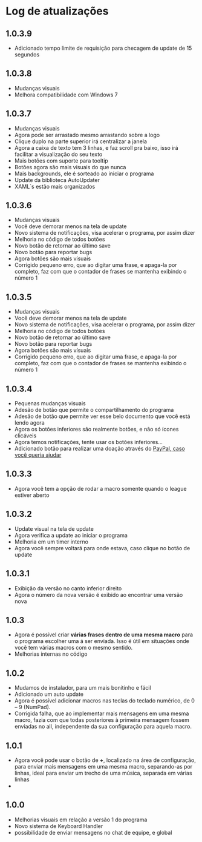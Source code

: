 # Log de atualizações
## 1.0.3.9
- Adicionado tempo limite de requisição para checagem de update de 15 segundos

## 1.0.3.8
- Mudanças visuais
- Melhora compatibilidade com Windows 7

## 1.0.3.7
- Mudanças visuais
- Agora pode ser arrastado mesmo arrastando sobre a logo
- Clique duplo na parte superior irá centralizar a janela
- Agora a caixa de texto tem 3 linhas, e faz scroll pra baixo, isso irá facilitar a visualização do seu texto
- Mais botões com suporte para tooltip
- Botões agora são mais visuais do que nunca
- Mais backgrounds, ele é sorteado ao iniciar o programa
- Update da biblioteca  AutoUpdater
- XAML`s estão mais organizados

## 1.0.3.6
-  Mudanças visuais
- Você deve demorar menos na tela de update
- Novo sistema de notificações, visa acelerar o programa, por assim dizer
- Melhoria no código de todos botões
- Novo botão de retornar ao último save
- Novo botão para reportar bugs
- Agora botões são mais vísuais
- Corrigido pequeno erro, que ao digitar uma frase, e apaga-la por completo, faz com que o contador de frases se mantenha exibindo o número 1

## 1.0.3.5
-  Mudanças visuais
- Você deve demorar menos na tela de update
- Novo sistema de notificações, visa acelerar o programa, por assim dizer
- Melhoria no código de todos botões
- Novo botão de retornar ao último save
- Novo botão para reportar bugs
- Agora botões são mais vísuais
- Corrigido pequeno erro, que ao digitar uma frase, e apaga-la por completo, faz com que o contador de frases se mantenha exibindo o número 1
## 1.0.3.4
 - Pequenas mudanças visuais
 - Adesão de botão que permite o compartilhamento do programa
 - Adesão de botão que permite ver esse belo documento que você está lendo agora
 - Agora os botões inferiores são realmente botões, e não só ícones clicáveis
- Agora temos notificações, tente usar os botões inferiores...
- Adicionado botão para realizar uma doação através do [PayPal, caso você queria ajudar](https://www.paypal.com/cgi-bin/webscr?cmd=_s-xclick&hosted_button_id=VVNYNKR2NA9U2&source=url)
## 1.0.3.3
-   Agora você tem a opção de rodar a macro somente quando o league estiver aberto
## 1.0.3.2
-   Update visual na tela de update
-   Agora verifica a update ao iniciar o programa
-   Melhoria em um timer interno
-   Agora você sempre voltará para onde estava, caso clique no botão de update
## 1.0.3.1
-   Exibição da versão no canto inferior direito
-   Agora o número da nova versão é exibido ao encontrar uma versão nova

## 1.0.3
-   Agora é possível criar  **várias frases dentro de uma mesma macro**  para o programa escolher uma á ser enviada. Isso é útil em situações onde você tem várias macros com o mesmo sentido. 
- Melhorias internas no código
## 1.0.2
-   Mudamos de instalador, para um mais bonitinho e fácil
-   Adicionado um auto update
-   Agora é possível adicionar macros nas teclas do teclado numérico, de 0 – 9 (NumPad).
-   Corrigida falha, que ao implementar mais mensagens em uma mesma macro, fazia com que todas posteriores à primeira mensagem fossem enviadas no all, independente da sua configuração para aquela macro.
## 1.0.1
- Agora você pode usar o botão de **+**, localizado na área de configuração, para enviar mais mensagens em uma mesma macro, separando-as por linhas, ideal para enviar um trecho de uma música, separada em várias linhas
- 
## 1.0.0

- Melhorias visuais em relação a versão 1 do programa
- Novo sistema de Keyboard Handler 
- possibilidade de enviar mensagens no chat de equipe, e global
